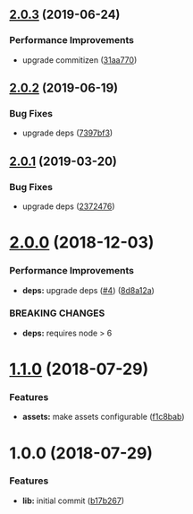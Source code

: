 ## [2.0.3](https://github.com/ClearC2/c2-semantic-release/compare/v2.0.2...v2.0.3) (2019-06-24)


### Performance Improvements

* upgrade commitizen ([31aa770](https://github.com/ClearC2/c2-semantic-release/commit/31aa770))

## [2.0.2](https://github.com/ClearC2/c2-semantic-release/compare/v2.0.1...v2.0.2) (2019-06-19)


### Bug Fixes

* upgrade deps ([7397bf3](https://github.com/ClearC2/c2-semantic-release/commit/7397bf3))

## [2.0.1](https://github.com/ClearC2/c2-semantic-release/compare/v2.0.0...v2.0.1) (2019-03-20)


### Bug Fixes

* upgrade deps ([2372476](https://github.com/ClearC2/c2-semantic-release/commit/2372476))

# [2.0.0](https://github.com/ClearC2/c2-semantic-release/compare/v1.1.0...v2.0.0) (2018-12-03)


### Performance Improvements

* **deps:** upgrade deps ([#4](https://github.com/ClearC2/c2-semantic-release/issues/4)) ([8d8a12a](https://github.com/ClearC2/c2-semantic-release/commit/8d8a12a))


### BREAKING CHANGES

* **deps:** requires node > 6

# [1.1.0](https://github.com/ClearC2/c2-semantic-release/compare/v1.0.0...v1.1.0) (2018-07-29)


### Features

* **assets:** make assets configurable ([f1c8bab](https://github.com/ClearC2/c2-semantic-release/commit/f1c8bab))

# 1.0.0 (2018-07-29)


### Features

* **lib:** initial commit ([b17b267](https://github.com/ClearC2/c2-semantic-release/commit/b17b267))
